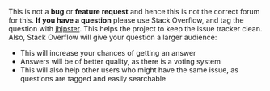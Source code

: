 This is not a **bug** or **feature request** and hence this is not the correct forum for this.
**If you have a question** please use Stack Overflow, and tag the question with [jhipster](http://stackoverflow.com/questions/tagged/jhipster). This helps the project to keep the issue tracker clean. Also, Stack Overflow will give your question a larger audience:
  - This will increase your chances of getting an answer
  - Answers will be of better quality, as there is a voting system
  - This will also help other users who might have the same issue, as questions are tagged and easily searchable
